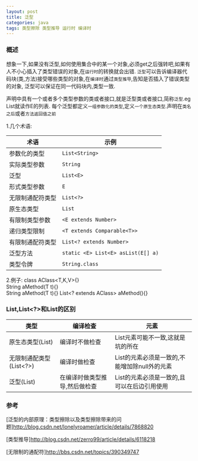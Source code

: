 ```yaml
---
layout: post
title: 泛型
categories: java
tags: 类型擦除 类型推导 运行时 编译时
---
```



### 概述

想象一下,如果没有泛型,如何使用集合中的某一个对象,必须get之后强转吧,如果有人不小心插入了类型错误的对象,在`运行时`的转换就会出错.
`泛型`可以告诉编译器代码块(类,方法)接受哪些类型的对象,在`编译时`通过`类型推导`,告知是否插入了错误类型的对象,
泛型可以保证在同一代码块内,类型一致.

声明中具有一个或者多个类型参数的类或者接口,就是泛型类或者接口,简称`泛型`.eg List<E>就读作E的列表.
每个泛型都定义`一组参数化的类型`,定义`一个原生态类型`.声明在`类名之后`或者`方法返回值之前`

1.几个术语:

|术语|示例|
|-|-|
|参数化的类型  | `List<String>`
|  实际类型参数|`String`|
|  泛型|`List<E>`|
|  形式类型参数|`E`|
|  无限制通配符类型|`List<?>`|
|  原生态类型|`List`|
|  有限制类型参数|`<E extends Number>`|
|递归类型限制|`<T extends Comparable<T>>`|
|  有限制通配符类型|`List<? extends Number>`|
| 泛型方法|`static <E> List<E> asList(E[] a)`|
| 类型令牌|`String.class`|

2.例子:
    class AClass<T,K,V>{}   
    <T>String aMethod(T t){}    
    <T extends Aclass>String aMethod(T t){} 
    List<? extends AClass> aMethod(){}
 
### List,List<?>和List<E>的区别

|类型|编译检查|元素|
|-|-|-|
|原生态类型(List)|编译时不做检查|List元素可能不一致,这就是坑的所在|
|无限制通配类型(List<?>)|编译时做检查|List的元素必须是一致的,不能增加除null外的元素|
|泛型(List<E>)|在编译时做类型推导,然后做检查|List的元素必须是一致的,且可以在后边引用使用|

### 参考

[泛型的内部原理：类型擦除以及类型擦除带来的问题]<http://blog.csdn.net/lonelyroamer/article/details/7868820>

[类型推导]<http://blog.csdn.net/zerro99/article/details/6118218>

[无限制的通配符]<http://bbs.csdn.net/topics/390349747>
